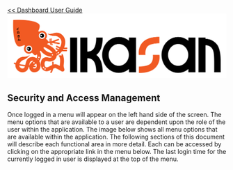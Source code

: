 [<< Dashboard User Guide](./Readme.md)
![IKASAN](../developer/docs/quickstart-images/Ikasan-title-transparent.png)
## Security and Access Management

Once logged in a menu will appear on the left hand side of the screen. The menu options that are available to a user are dependent upon the role of the user within the application. The image below shows all menu options that are available within the application. The following sections of this document will describe each functional area in more detail. Each can be accessed by clicking on the appropriate link in the menu below.
The last login time for the currently logged in user is displayed at the top of the menu. 
